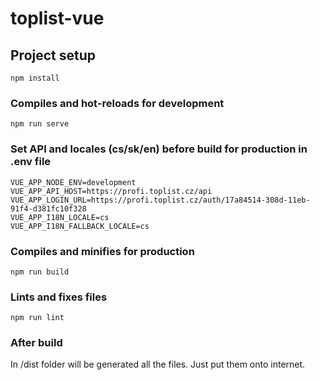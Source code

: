 # toplist-vue

## Project setup
```
npm install
```

### Compiles and hot-reloads for development
```
npm run serve
```

### Set API and locales (cs/sk/en) before build for production in .env file
```
VUE_APP_NODE_ENV=development
VUE_APP_API_HOST=https://profi.toplist.cz/api
VUE_APP_LOGIN_URL=https://profi.toplist.cz/auth/17a84514-308d-11eb-91f4-d381fc10f328
VUE_APP_I18N_LOCALE=cs
VUE_APP_I18N_FALLBACK_LOCALE=cs
```

### Compiles and minifies for production
```
npm run build
```

### Lints and fixes files
```
npm run lint
```

### After build
In /dist folder will be generated all the files. Just put them onto internet.
